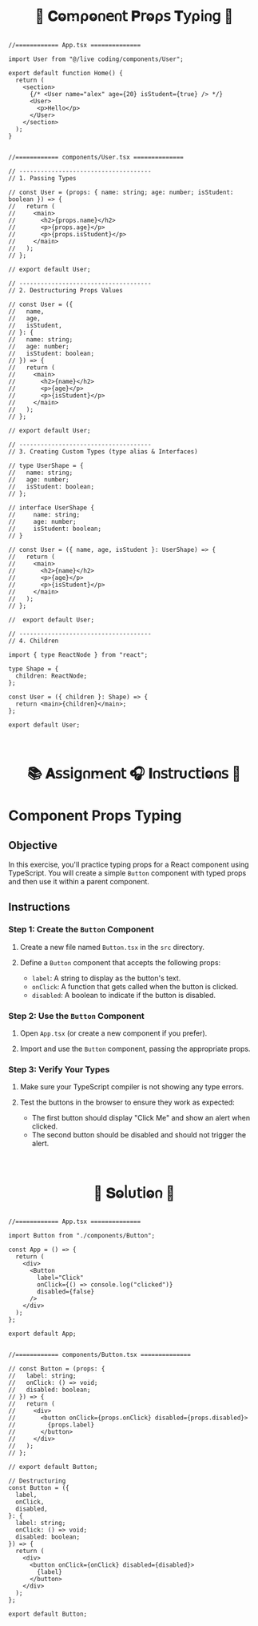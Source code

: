 
<h1  align="center" > 🍄 𝐂ⱺꭑρⱺ𐓣𝖾𐓣𝗍 𝐏𝗋ⱺρ𝗌 𝐓𝗒ρ𝗂𐓣𝗀 🥠</h1>

```TSX

//============ App.tsx ============== 

import User from "@/live coding/components/User";

export default function Home() {
  return (
    <section>
      {/* <User name="alex" age={20} isStudent={true} /> */}
      <User>
        <p>Hello</p>
      </User>
    </section>
  );
}

```

```TSX

//============ components/User.tsx ============== 

// -------------------------------------
// 1. Passing Types

// const User = (props: { name: string; age: number; isStudent: boolean }) => {
//   return (
//     <main>
//       <h2>{props.name}</h2>
//       <p>{props.age}</p>
//       <p>{props.isStudent}</p>
//     </main>
//   );
// };

// export default User;

// -------------------------------------
// 2. Destructuring Props Values

// const User = ({
//   name,
//   age,
//   isStudent,
// }: {
//   name: string;
//   age: number;
//   isStudent: boolean;
// }) => {
//   return (
//     <main>
//       <h2>{name}</h2>
//       <p>{age}</p>
//       <p>{isStudent}</p>
//     </main>
//   );
// };

// export default User;

// -------------------------------------
// 3. Creating Custom Types (type alias & Interfaces)

// type UserShape = {
//   name: string;
//   age: number;
//   isStudent: boolean;
// };

// interface UserShape {
//     name: string;
//     age: number;
//     isStudent: boolean;
// }

// const User = ({ name, age, isStudent }: UserShape) => {
//   return (
//     <main>
//       <h2>{name}</h2>
//       <p>{age}</p>
//       <p>{isStudent}</p>
//     </main>
//   );
// };

//  export default User;

// -------------------------------------
// 4. Children

import { type ReactNode } from "react";

type Shape = {
  children: ReactNode;
};

const User = ({ children }: Shape) => {
  return <main>{children}</main>;
};

export default User;

```

</br>

<h1  align="center" >📚 𝐀𝗌𝗌𝗂𝗀𐓣ꭑ𝖾𐓣𝗍 🎧 𝚰𐓣𝗌𝗍𝗋υ𝖼𝗍𝗂ⱺ𐓣𝗌 🧋</h1>

# Component Props Typing

## Objective

In this exercise, you'll practice typing props for a React component using TypeScript. You will create a simple `Button` component with typed props and then use it within a parent component.

## Instructions

### Step 1: Create the `Button` Component

1. Create a new file named `Button.tsx` in the `src` directory.

2. Define a `Button` component that accepts the following props:

   - `label`: A string to display as the button's text.
   - `onClick`: A function that gets called when the button is clicked.
   - `disabled`: A boolean to indicate if the button is disabled.

### Step 2: Use the `Button` Component

1. Open `App.tsx` (or create a new component if you prefer).

2. Import and use the `Button` component, passing the appropriate props.

### Step 3: Verify Your Types

1. Make sure your TypeScript compiler is not showing any type errors.

2. Test the buttons in the browser to ensure they work as expected:
   - The first button should display "Click Me" and show an alert when clicked.
   - The second button should be disabled and should not trigger the alert.

</br>

<h1  align="center" >🌽 𝐒ⱺᥣυ𝗍𝗂ⱺ𐓣 🪻</h1>

```TSX

//============ App.tsx ============== 

import Button from "./components/Button";

const App = () => {
  return (
    <div>
      <Button
        label="Click"
        onClick={() => console.log("clicked")}
        disabled={false}
      />
    </div>
  );
};

export default App;

```

```TSX

//============ components/Button.tsx ============== 

// const Button = (props: {
//   label: string;
//   onClick: () => void;
//   disabled: boolean;
// }) => {
//   return (
//     <div>
//       <button onClick={props.onClick} disabled={props.disabled}>
//         {props.label}
//       </button>
//     </div>
//   );
// };

// export default Button;

// Destructuring
const Button = ({
  label,
  onClick,
  disabled,
}: {
  label: string;
  onClick: () => void;
  disabled: boolean;
}) => {
  return (
    <div>
      <button onClick={onClick} disabled={disabled}>
        {label}
      </button>
    </div>
  );
};

export default Button;

```